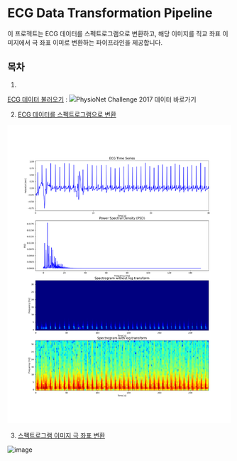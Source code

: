 # ECG Data Transformation Pipeline

이 프로젝트는 ECG 데이터를 스펙트로그램으로 변환하고, 해당 이미지를 직교 좌표 이미지에서 극 좌표 이미로 변환하는 파이프라인을 제공합니다.

## 목차
1.
[ECG 데이터 불러오기](#ecg-데이터-불러오기) : 
![PhysioNet Challenge 2017 데이터 바로가기](https://physionet.org/content/challenge-2017/1.0.0/)



2. [ECG 데이터를 스펙트로그램으로 변환](#ecg-데이터를-스펙트로그램으로-변환)
   
![(./images/spectrogram_polar_transform.png)](https://github.com/hepsdata/ECG_Classification/blob/main/sample/A00001_monitor.png?raw=true)


3. [스펙트로그램 이미지 극 좌표 변환](#스펙트로그램-이미지-극-좌표-변환)
   
![image](https://github.com/hepsdata/ECG_Classification/assets/100850547/9e2be28d-2664-4173-8463-ab6feed6d697)
